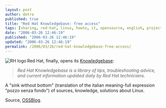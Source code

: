 ```yaml
---
layout: post
author: detro
published: true
title: "Red Hat Knowledgebase: free access"
tags: [sharing, red-hat, linux, howto, it, opensource, english, projects]
date: "2006-03-26 12:46:19"
published: "2006-03-26 12:46:19"
updated: "2006-03-26 12:46:19"
permalink: /2006/03/26/red-hat-knowledgebase-free-access/
---
```


<img src="http://www.redhat.com/g/chrome/logo_rh_home.png" alt="RH logo" align="left" />
Red Hat, finally, opens its <a href="http://kbase.redhat.com/faq/">Knowledgebase</a>: 
<blockquote><em>Red Hat Knowledgebase is a library of tips, troubleshooting advice, and current information updated daily by Red Hat technicians.</em></blockquote>

A "sink without bottom" (translation of the italian meaning-full expression "pozzo senza fondo") of sources, knowledge, solutions about Linux.

Source, <a href="http://www.ossblog.it/post/707/redhat_open_knowledge_base">OSSBlog</a>.


